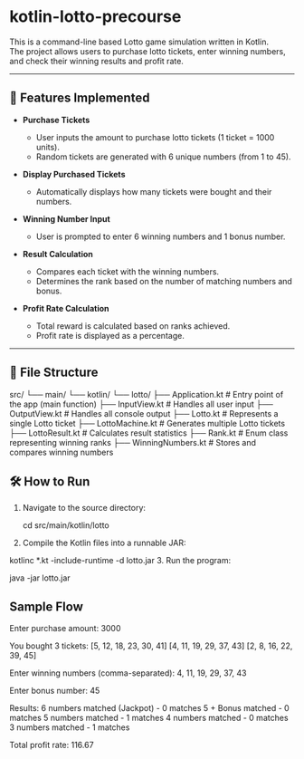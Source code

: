 # kotlin-lotto-precourse

This is a command-line based Lotto game simulation written in Kotlin.  
The project allows users to purchase lotto tickets, enter winning numbers, and check their winning results and profit rate.

---

## 🎯 Features Implemented

- **Purchase Tickets**

  - User inputs the amount to purchase lotto tickets (1 ticket = 1000 units).
  - Random tickets are generated with 6 unique numbers (from 1 to 45).

- **Display Purchased Tickets**

  - Automatically displays how many tickets were bought and their numbers.

- **Winning Number Input**

  - User is prompted to enter 6 winning numbers and 1 bonus number.

- **Result Calculation**

  - Compares each ticket with the winning numbers.
  - Determines the rank based on the number of matching numbers and bonus.

- **Profit Rate Calculation**
  - Total reward is calculated based on ranks achieved.
  - Profit rate is displayed as a percentage.

---

## 📁 File Structure

src/ └── main/ └── kotlin/ └── lotto/ ├── Application.kt # Entry point of the app (main function) ├── InputView.kt # Handles all user input ├── OutputView.kt # Handles all console output ├── Lotto.kt # Represents a single Lotto ticket ├── LottoMachine.kt # Generates multiple Lotto tickets ├── LottoResult.kt # Calculates result statistics ├── Rank.kt # Enum class representing winning ranks ├── WinningNumbers.kt # Stores and compares winning numbers

## 🛠️ How to Run

1. Navigate to the source directory:

   cd src/main/kotlin/lotto

2. Compile the Kotlin files into a runnable JAR:

kotlinc \*.kt -include-runtime -d lotto.jar 3. Run the program:

java -jar lotto.jar

## Sample Flow

Enter purchase amount:
3000

You bought 3 tickets:
[5, 12, 18, 23, 30, 41]
[4, 11, 19, 29, 37, 43]
[2, 8, 16, 22, 39, 45]

Enter winning numbers (comma-separated):
4, 11, 19, 29, 37, 43

Enter bonus number:
45

Results:
6 numbers matched (Jackpot) - 0 matches
5 + Bonus matched - 0 matches
5 numbers matched - 1 matches
4 numbers matched - 0 matches
3 numbers matched - 1 matches

Total profit rate: 116.67
